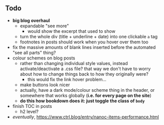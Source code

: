 ## Todo

- **big blog overhaul**
    + expandable "see more"
        * would show the excerpt that used to show
    + turn the whole div (title + underline + date) into one clickable `a` tag
    + footnotes in posts should work when you hover over them too
- fix the massive amounts of blank lines inserted before the automated "see all parts" thing?
- colour schemes on blog posts
    + rather than changing individual style values, instead activate/deactivate a .css file? that way we don't have to worry about how to change things back to how they originally were?
        * this would fix the link hover problem...
    + make buttons look nicer
    + actually, have a dark mode/colour scheme thing in the header, or somewhere that works globally (**i.e. for every page on the site**)
    + **do this how bookdown does it: just toggle the class of `body`**
- finish TOC in posts
    + h2 level?
- _eventually_, https://www.ctrl.blog/entry/nanoc-items-performance.html
